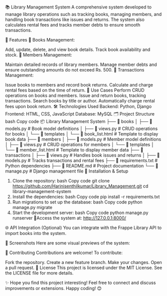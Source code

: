 📚 Library Management System
A comprehensive system developed to manage library operations such as tracking books, managing members, and handling book transactions like issues and returns. The system also calculates rental fees and tracks member debts to ensure smooth transactions.

🚀 Features
📖 Books Management:

Add, update, delete, and view book details.
Track book availability and stock.
👥 Members Management:

Maintain detailed records of library members.
Manage member debts and ensure outstanding amounts do not exceed Rs. 500.
🔄 Transactions Management:

Issue books to members and record book returns.
Calculate and charge rental fees based on the time of return.
🔄 Use Cases
Perform CRUD operations on books and members.
Issue and return books, tracking transactions.
Search books by title or author.
Automatically charge rental fees upon book return.
🛠️ Technologies Used
Backend: Python, Django
Frontend: HTML, CSS, JavaScript
Database: MySQL
🗂️ Project Structure
bash
Copy code
📦 Library Management System
├── 📁 books
│   ├── 📄 models.py        # Book model definitions
│   ├── 📄 views.py         # CRUD operations for books
│   └── 📁 templates
│       └── 📄 book_list.html   # Template to display book data
├── 📁 members
│   ├── 📄 models.py        # Member model definitions
│   ├── 📄 views.py         # CRUD operations for members
│   └── 📁 templates
│       └── 📄 member_list.html   # Template to display member data
├── 📁 transactions
│   ├── 📄 views.py         # Handles book issues and returns
│   ├── 📄 models.py        # Tracks transactions and rental fees
├── 📄 requirements.txt      # Python dependencies
├── 📄 README.md             # Project documentation
└── 📄 manage.py             # Django management file
🔧 Installation & Setup
1. Clone the repository:
bash
Copy code
git clone https://github.com/Harinisenthilkumar/Library_Management.git
cd library-management-system
2. Install the dependencies:
bash
Copy code
pip install -r requirements.txt
3. Run migrations to set up the database:
bash
Copy code
python manage.py migrate
4. Start the development server:
bash
Copy code
python manage.py runserver
📍Access the system at: http://127.0.0.1:8000/

🌐 API Integration (Optional)
You can integrate with the Frappe Library API to import books into the system.

📸 Screenshots
Here are some visual previews of the system:



🤝 Contributing
Contributions are welcome!
To contribute:

Fork the repository.
Create a new feature branch.
Make your changes.
Open a pull request.
📝 License
This project is licensed under the MIT License. See the LICENSE file for more details.

✨ Hope you find this project interesting! Feel free to connect and discuss improvements or extensions. Happy coding! 😊
